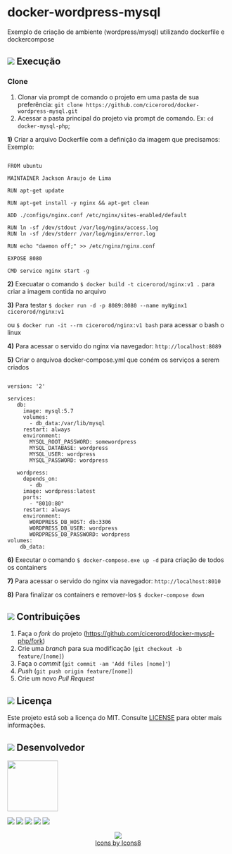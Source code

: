 # docker-wordpress-mysql
Exemplo de criação de ambiente (wordpress/mysql) utilizando dockerfile e dockercompose

## ![](https://img.icons8.com/metro/20/000000/run-command.png) Execução

### Clone

1. Clonar via prompt de comando o projeto em uma pasta de sua preferência: `git clone https://github.com/cicerorod/docker-wordpress-mysql.git`
2. Acessar a pasta principal do projeto via prompt de comando. Ex: `cd docker-mysql-php`;

**1)** Criar a arquivo Dockerfile com a definição da imagem que precisamos:
Exemplo:
 
```

FROM ubuntu

MAINTAINER Jackson Araujo de Lima

RUN apt-get update

RUN apt-get install -y nginx && apt-get clean

ADD ./configs/nginx.conf /etc/nginx/sites-enabled/default

RUN ln -sf /dev/stdout /var/log/nginx/access.log
RUN ln -sf /dev/stderr /var/log/nginx/error.log

RUN echo "daemon off;" >> /etc/nginx/nginx.conf

EXPOSE 8080

CMD service nginx start -g

``` 


**2)** Execuatar o comando `$ docker build -t cicerorod/nginx:v1 .` para criar a imagem contida no arquivo

**3)** Para testar `$ docker run -d -p 8089:8080 --name myNginx1 cicerorod/nginx:v1`


ou `$ docker run -it --rm cicerorod/nginx:v1 bash` para acessar o bash o linux

**4)** Para acessar o servido do nginx via navegador: `http://localhost:8089`


**5)** Criar o arquivoa docker-compose.yml que coném os serviços a serem criados

```

version: '2'

services:
   db:
     image: mysql:5.7
     volumes:
       - db_data:/var/lib/mysql
     restart: always
     environment:
       MYSQL_ROOT_PASSWORD: somewordpress
       MYSQL_DATABASE: wordpress
       MYSQL_USER: wordpress
       MYSQL_PASSWORD: wordpress

   wordpress:
     depends_on:
       - db
     image: wordpress:latest
     ports:
       - "8010:80"
     restart: always
     environment:
       WORDPRESS_DB_HOST: db:3306
       WORDPRESS_DB_USER: wordpress
       WORDPRESS_DB_PASSWORD: wordpress
volumes:
    db_data:

```

**6)** Executar o comando `$ docker-compose.exe up -d` para criação de todos os containers

**7)** Para acessar o servido do nginx via navegador: `http://localhost:8010`

**8)** Para finalizar os containers e remover-los `$ docker-compose down`


## ![](https://img.icons8.com/ios-glyphs/20/000000/pull-request.png) Contribuições

1. Faça o _fork_ do projeto (<https://github.com/cicerorod/docker-mysql-php/fork>)
2. Crie uma _branch_ para sua modificação (`git checkout -b feature/[nome]`)
3. Faça o _commit_ (`git commit -am 'Add files [nome]'`)
4. _Push_ (`git push origin feature/[nome]`)
5. Crie um novo _Pull Request_

## ![](https://img.icons8.com/windows/20/000000/regular-document.png) Licença

Este projeto está sob a licença do MIT. Consulte [LICENSE](https://github.com/cicerorod/docker-wordpress-mysql/blob/master/LICENSE) para obter mais informações.

## ![](https://img.icons8.com/ios-glyphs/22/000000/code-file.png) Desenvolvedor

<img src="https://avatars.githubusercontent.com/cicerorod" width=115>

[![](https://img.icons8.com/fluent/30/000000/github.png)](https://github.com/cicerorod)
[![](https://img.icons8.com/metro/25/000000/linkedin.png)](https://www.linkedin.com/in/c%C3%ADcero-rodrigues-89623784/)
[![](https://img.icons8.com/metro/25/000000/facebook.png)](https://www.facebook.com/cicero.rodrigues.90834)
[![](https://img.icons8.com/material-rounded/29/000000/instagram-new.png)](https://www.instagram.com/cicero_rod/)
[![](https://img.icons8.com/metro/26/000000/email.png)](mailto:cicerorod@gmail.com)

<p align="center">
  <img src="https://img.icons8.com/wired/32/000000/icons8-new-logo.png" >
  </br>
  <a href="https://icons8.com/icon/">Icons by Icons8</a>
</p>



